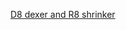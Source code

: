 [D8 dexer and R8 shrinker](https://r8.googlesource.com/r8/+/ca45fed7f1b1f5cb0870344c713327ab8fa5acf3)